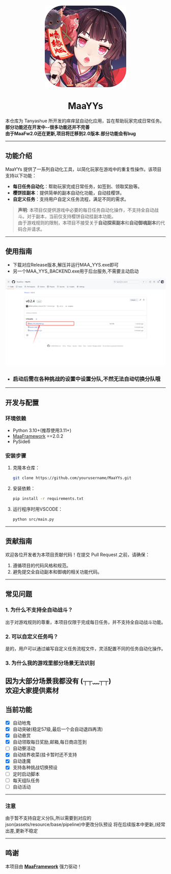 
<!-- markdownlint-disable MD033 MD041 -->
<p align="center">
  <img alt="LOGO" src="doc/doc_img/R.png" width="256" height="256" />
</p>

<div align="center">

# MaaYYs

</div>

本仓库为 Tanyashue 所开发的痒痒鼠自动化应用，旨在帮助玩家完成日常任务。
**部分功能还在开发中--很多功能还并不完善**  
**由于MaaFw2.0还在更新,项目将迁移到2.0版本.部分功能会有bug**



---

## 功能介绍

MaaYYs 提供了一系列自动化工具，以简化玩家在游戏中的重复性操作。该项目支持以下功能：

- **每日任务自动化**：帮助玩家完成日常任务，如签到、领取奖励等。
- **樱饼挂副本**：提供简单的副本自动化功能，自动挂樱饼。
- **自定义任务**：支持用户自定义任务流程，满足不同的需求。

> **声明**: 本项目仅提供游戏中必要的每日任务自动化操作，不支持全自动战斗。对于副本，当前仅支持樱饼自动挂副本功能。  
> 由于游戏规则的限制，本项目不接受关于**自动探索副本**和**自动御魂副本**的代码合并请求。

---  
## 使用指南

- 下载对应Release版本,解压并运行MAA_YYS.exe即可  
- 另一个MAA_YYS_BACKEND.exe用于后台服务,不需要主动启动

![img.png](doc/doc_img/img.png)

- ### 启动后需在各种挑战的设置中设置分队,不然无法自动切换分队哦

---  

## 开发与配置

### 环境依赖

- Python 3.10+(推荐使用3.11+)
- [MaaFramework](https://github.com/MaaXYZ/MaaFramework) ==2.0.2
- PySide6

### 安装步骤

1. 克隆本仓库：
    ```bash
    git clone https://github.com/yourusername/MaaYYs.git
    ```

2. 安装依赖：
    ```bash
    pip install -r requirements.txt
    ```

3. 运行程序时用VSCODE：
    ```bash
    python src/main.py
    ```

---

## 贡献指南

欢迎各位开发者为本项目贡献代码！在提交 Pull Request 之前，请确保：

1. 遵循项目的代码风格和规范。
2. 避免提交全自动副本和御魂的相关功能代码。

---

## 常见问题

### 1. 为什么不支持全自动战斗？

出于对游戏规则的尊重，本项目仅限于完成每日任务，并不支持全自动战斗功能。

### 2. 可以自定义任务吗？

是的，用户可以通过编写自定义任务流程文件，灵活配置不同的任务自动化操作。

### 3. 为什么我的游戏里部分场景无法识别

因为大部分场景我都没有 (┬┬﹏┬┬)  
欢迎大家提供素材
---


## 当前功能

- [x] 自动地鬼
- [x] 自动突破(稳定57级,最后一个会自动退四再清)
- [x] 自动悬赏
- [x] 自动领取每日奖励,邮箱,每日商店签到
- [ ] 自动寮活动
- [x] 自动结界收菜(挂卡暂时还不支持
- [x] 自动逢魔
- [x] 支持各种挑战切换预设
- [ ] 定时启动脚本
- [ ] 每天组队任务
- [ ] 自动活动
---
### 注意

由于暂不支持自定义分队,所以需要到对应的json(assets/resource/base/pipeline)中更改分队预设
将在后续版本中更新,(经常出差,更新不稳定

---

## 鸣谢

本项目由 **[MaaFramework](https://github.com/MaaXYZ/MaaFramework)** 强力驱动！

